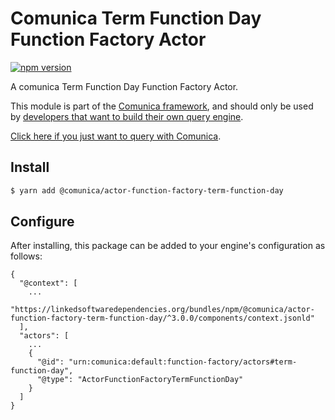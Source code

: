 # Comunica Term Function Day Function Factory Actor

[![npm version](https://badge.fury.io/js/%40comunica%2Factor-function-factory-term-function-day.svg)](https://www.npmjs.com/package/@comunica/actor-function-factory-term-function-day)

A comunica Term Function Day Function Factory Actor.

This module is part of the [Comunica framework](https://github.com/comunica/comunica),
and should only be used by [developers that want to build their own query engine](https://comunica.dev/docs/modify/).

[Click here if you just want to query with Comunica](https://comunica.dev/docs/query/).

## Install

```bash
$ yarn add @comunica/actor-function-factory-term-function-day
```

## Configure

After installing, this package can be added to your engine's configuration as follows:
```text
{
  "@context": [
    ...
    "https://linkedsoftwaredependencies.org/bundles/npm/@comunica/actor-function-factory-term-function-day/^3.0.0/components/context.jsonld"
  ],
  "actors": [
    ...
    {
      "@id": "urn:comunica:default:function-factory/actors#term-function-day",
      "@type": "ActorFunctionFactoryTermFunctionDay"
    }
  ]
}
```
